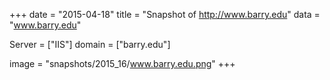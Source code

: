 
+++
date = "2015-04-18"
title = "Snapshot of http://www.barry.edu"
data = "www.barry.edu"

Server = ["IIS"]
domain = ["barry.edu"]

  image = "snapshots/2015_16/www.barry.edu.png"
+++
#
